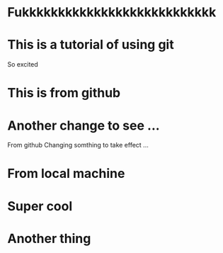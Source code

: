 # Fukkkkkkkkkkkkkkkkkkkkkkkkkkk
# This is a tutorial of using git
So excited
# This is from github

# Another change to see ...
From github
Changing somthing to take effect ...

# From local machine

# Super cool

# Another thing
